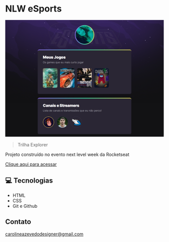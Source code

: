 # NLW eSports

![preview](./.github/preview.png)

>Trilha Explorer

Projeto construído no evento next level week da Rocketseat

[Clique aqui para acessar](https://carolzevedo.github.io/NLW-esports-explorer/)

## 💻 Tecnologias

- HTML
- CSS
- Git e Github

## Contato

carolineazevedodesigner@gmail.com
